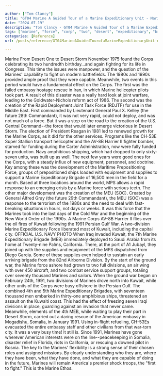 ```yaml
---

author: ["Tom Clancy"]
title: "GT04 Marine A Guided Tour of a Marine Expeditionary Unit - Marine_split_020.html"
date: "2024-07-19"
description: "Tom Clancy - GT04 Marine A Guided Tour of a Marine Expeditionary Unit"
tags: ["marine", "force", "corp", "two", "desert", "expeditionary", "brigade", "war", "kuwait", "division", "storm", "first", "embassy", "creation", "rapid", "future", "equipment", "supply", "one", "time", "fight", "capable", "meanwhile", "would", "effect"]
categories: [Reference]
url: /posts/reference/GT04MarineAGuidedTourofaMarineExpeditionaryUnit-marinesplit020html

---
```



Marine
From Desert One to Desert Storm
November 1975 found the Corps celebrating its two hundredth birthday...and again fighting for its life in Congress. This time the issues were manpower, and the question of the Marines' capability to fight on modern battlefields. The 1980s and 1990s provided ample proof that they were capable. Meanwhile, two events in this period would have a fundamental effect on the Corps. The first was the failed embassy hostage rescue in Iran, in which Marine helicopter pilots took part. A result of this disaster was a really hard look at joint warfare, leading to the Goldwater-Nichols reform act of 1986. The second was the creation of the Rapid Deployment Joint Task Force (RDJTF) for use in the Middle East. First commanded by Lieutenant General Paul X. Kelley (the future 28th Commandant), it was not very rapid, could not deploy, and was not much of a force. But it was a step on the road to the creation of the U.S. Central Command--the force that would later emerge victorious in Desert Storm.
The election of President Reagan in 1981 led to renewed growth for the Marine Corps, as it did for the other services. Programs like the CH-53E Super Stallion transport helicopter and the AV-8B Harrier II fighter bomber, starved for funding during the Carter Administration, now were fully funded for production. Navy amphibious shipping, which had dropped to only sixty-seven units, was built up as well. The next few years were good ones for the Corps, with a steady influx of new equipment, personnel, and doctrine. Key among these was the development of the Maritime Prepositioning Force, groups of prepositioned ships loaded with equipment and supplies to support a Marine Expeditionary Brigade of 16,500 men in the field for a month. Based at three locations around the world, MPS allows a rapid response to an emerging crisis by a Marine force with serious teeth. The other major development was the creation of the MEU (SOC). Created by General Alfred Gray (the future 29th Commandant), the MEU (SOC) was a response to the terrorism of the 1980s and the need to deal with fast-breaking situations in hours, not days or weeks. It was this force that the Marines took into the last days of the Cold War and the beginning of the New World Order of the 1990s.
A Marine Corps AV-8B Harrier II flies over the oil fires of Kuwait following the 1991 Persian Gulf War. A two-division Marine Expeditionary Force liberated most of Kuwait, including the capital city.
OFFICIAL U.S. NAVY PHOTO
When Iraq invaded Kuwait, the 7th Marine Expeditionary Brigade (MEB) immediately deployed to Saudi Arabia from its home at Twenty-nine Palms, California. There, at the port of A1 Jubayl, they joined up with the supplies and equipment of the MPS dispatched from Diego Garcia. Some of these supplies even helped to sustain an early arriving brigade from the 82nd Airborne Division. By the start of the ground war, the Marine force ashore had grown to two full divisions, an air wing with over 450 aircraft, and two combat service support groups, totaling over seventy thousand Marines and sailors.
When the ground war began on February 24th, 1991, two divisions of Marines drove north into Kuwait, while other units of the Corps were busy offshore in the Persian Gulf. The combined 4th and 5th Marine Expeditionary Brigades, with seventeen thousand men embarked in thirty-one amphibious ships, threatened an assault on the Kuwaiti coast. This had the effect of freezing seven Iraqi divisions in place, guarding against an invasion that never came. Meanwhile, elements of the 4th MEB, while waiting to play their part in Desert Storm, carried out a daring rescue of the American embassy in Mogadishu, Somalia, in January 1991. Using in-flight refueling, CH-53Es evacuated the entire embassy staff and other civilians from that war-torn city.
It was a very busy time! It still is. Since 1991, Marines have gone wherever American interests were on the line--peacekeeping in Somalia, disaster relief in Florida, riots in California, or rescuing a downed pilot in Bosnia. The key to the Marines' flexibility is a strong sense of their chosen roles and assigned missions. By clearly understanding who they are, where they have been, what they have done, and what they are capable of doing in the future, Marines will remain America's premier shock troops, the "first to fight." This is the Marine Ethos.
